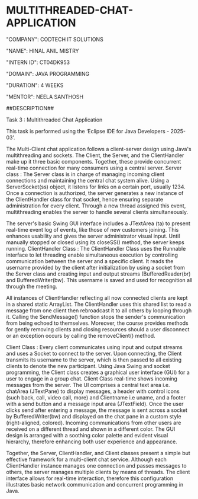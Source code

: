 # MULTITHREADED-CHAT-APPLICATION

"COMPANY": CODTECH IT SOLUTIONS

"NAME": HINAL ANIL MISTRY

"INTERN ID": CT04DK953

"DOMAIN": JAVA PROGRAMMING

"DURATION": 4 WEEKS

"MENTOR": NEELA SANTHOSH

##DESCRIPTION##

Task 3 : Multithreaded Chat Application 

This task is performed using the ‘Eclipse IDE for Java Developers - 2025-03’.

The Multi-Client chat application follows a client-server design using Java's multithreading and sockets. The Client, the Server, and the ClientHandler make up it three basic components. Together, these provide concurrent real-time connection for many consumers using a central server.
Server class :
The Server class is in charge of managing incoming client connections and maintaining the central chat system alive. Using a ServerSocket(ss) object, it listens for links on a certain port, usually 1234. Once a connection is authorized, the server generates a new instance of the ClientHandler class for that socket, hence ensuring separate administration for every client. Through a new thread assigned this event, multithreading enables the server to handle several clients simultaneously.

The server's basic Swing GUI interface includes a JTextArea (ta) to present real-time event log of events, like those of new customers joining. This enhances usability and gives the server administrator visual input. Until manually stopped or closed using its closeSS() method, the server keeps running.
ClientHandler Class :
The ClientHandler Class uses the Runnable interface to let threading enable simultaneous execution by controlling communication between the server and a specific client. It reads the username provided by the client after initialization by using a socket from the Server class and creating input and output streams (BufferedReader(br) and BufferedWriter(bw). This username is saved and used for recognition all through the meeting.

All instances of ClientHandler reflecting all now connected clients are kept in a shared static ArrayList. The ClientHandler uses this shared list to read a message from one client then rebroadcast it to all others by looping through it. Calling the SendMessage() function stops the sender's communication from being echoed to themselves. Moreover, the course provides methods for gently removing clients and closing resources should a user disconnect or an exception occurs by calling the removeClient() method.

Client Class :
Every client communicates using input and output streams and uses a Socket to connect to the server. Upon connecting, the Client transmits its username to the server, which is then passed to all existing clients to denote the new participant. 
Using Java Swing and socket programming, the Client class creates a graphical user interface (GUI) for a user to engage in a group chat. Client Class real-time shows incoming messages from the server. The UI comprises a central text area i.e. chatArea (JTextPane) to display messages, a header with control icons (such back, call, video call, more) and Clientname i.e uname, and a footer with a send button and a message input area (JTextField). Once the user clicks send after entering a message, the message is sent across a socket by BufferedWriter(bw) and displayed on the chat pane in a custom style (right-aligned, colored). Incoming communications from other users are received on a different thread and shown in a different color.
The GUI design is arranged with a soothing color palette and evident visual hierarchy, therefore enhancing both user experience and appearance.

Together, the Server, ClientHandler, and Client classes present a simple but effective framework for a multi-client chat service. Although each ClientHandler instance manages one connection and passes messages to others, the server manages multiple clients by means of threads. The client interface allows for real-time interaction, therefore this configuration illustrates basic network communication and concurrent programming in Java.
